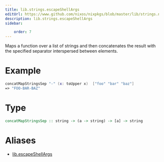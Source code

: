 ```yaml
---
title: lib.strings.escapeShellArgs
editUrl: https://www.github.com/nixos/nixpkgs/blob/master/lib/strings.nix#L167C5
description: lib.strings.escapeShellArgs
sidebar:

    order: 7
---
```


Maps a function over a list of strings and then concatenates the
result with the specified separator interspersed between
elements.

# Example

```nix
concatMapStringsSep "-" (x: toUpper x)  ["foo" "bar" "baz"]
=> "FOO-BAR-BAZ"
```

# Type

```haskell
concatMapStringsSep :: string -> (a -> string) -> [a] -> string
```


# Aliases

- [lib.escapeShellArgs](reference/lib/lib-escapeShellArgs)


